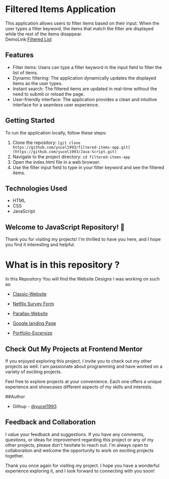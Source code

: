 # Filtered Items Application

This application allows users to filter items based on their input. When the user types a filter keyword, the items that match the filter are displayed while the rest of the items disappear.
<br>
DemoLink:[Filtered List](https://yucel1993.github.io/Java-Script/FilteredList/index.html)
## Features

- Filter items: Users can type a filter keyword in the input field to filter the list of items.
- Dynamic filtering: The application dynamically updates the displayed items as the user types.
- Instant search: The filtered items are updated in real-time without the need to submit or reload the page.
- User-friendly interface: The application provides a clean and intuitive interface for a seamless user experience.

## Getting Started

To run the application locally, follow these steps:

1. Clone the repository: `[git clone https://github.com/yucel1993/filtered-items-app.git](https://github.com/yucel1993/Java-Script.git)`
2. Navigate to the project directory: `cd filtered-items-app`
3. Open the index.html file in a web browser.
4. Use the filter input field to type in your filter keyword and see the filtered items.

## Technologies Used

- HTML
- CSS
- JavaScript

## Welcome to JavaScript  Repository! 👋

Thank you for visiting my projects! I'm thrilled to have you here, and I hope you find it interesting and helpful.


# What is in this repository ?
In this Repository You will find the Website Designs I was working on such as: 

- [Classic-Website](https://yucel1993.github.io/Classic-Website/)

- [Netflix Survey Form](https://yucel1993.github.io/Netflix-RegisterForm/)

- [Parallax-Website](https://yucel1993.github.io/Parallax-Website/)

- [Google landing Page](https://yucel1993.github.io/Google-Landing-Page/)

- [Portfolio-Excersize](https://yucel1993.github.io/Portfolio-Excersize/)


## Check Out My Projects at Frontend Mentor
If you enjoyed exploring this project, I invite you to check out my other projects as well. I am passionate about programming and have worked on a variety of exciting projects.

Feel free to explore projects at your convenience. Each one offers a unique experience and showcases different aspects of my skills and interests.

##Author
<!-- - Frontend Mentor - [@AliDurul](https://www.frontendmentor.io/profile/DURUL-26) -->
- Githup - [@yucel1993](https://github.com/yucel1993)

## Feedback and Collaboration
I value your feedback and suggestions. If you have any comments, questions, or ideas for improvement regarding this project or any of my other projects, please don't hesitate to reach out. I'm always open to collaboration and welcome the opportunity to work on exciting projects together.

Thank you once again for visiting my project. I hope you have a wonderful experience exploring it, and I look forward to connecting with you soon!
